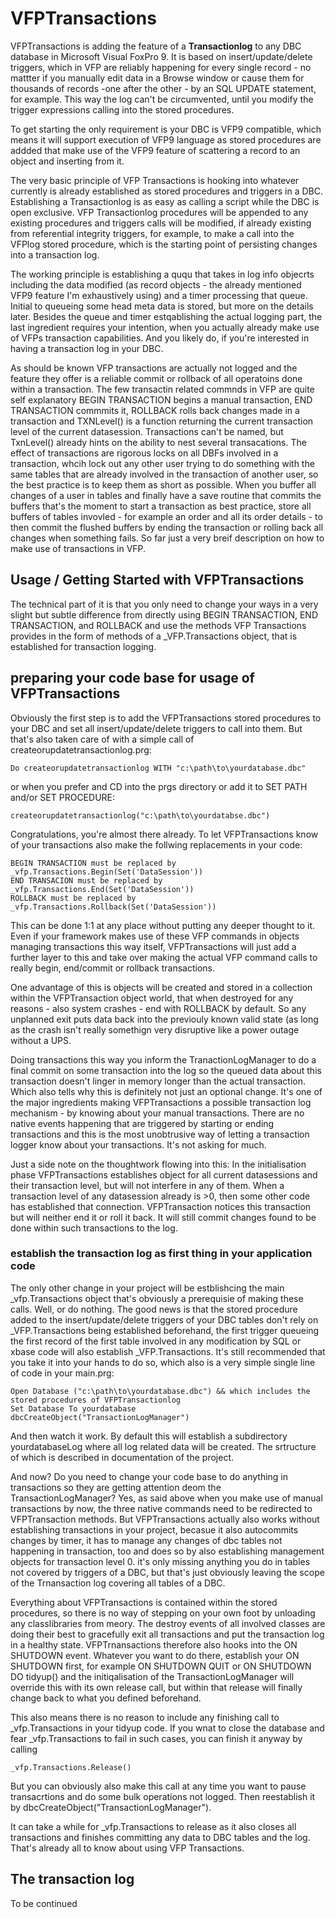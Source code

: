 # VFPTransactions

VFPTransactions is adding the feature of a **Transactionlog** to any DBC database in Microsoft Visual FoxPro 9. It is based on insert/update/delete triggers, which in VFP are reliably happening for every single record - no mattter if you manually edit data in a Browse window or cause them for thousands of records -one after the other - by an SQL UPDATE statement, for example. This way the log can't be circumvented, until you modify the trigger expressions calling into the stored procedures.

To get starting the only requirement is your DBC is VFP9 compatible, which means it will support execution of VFP9 language as stored procedures are addded that make use of the VFP9 feature of scattering a record to an object and inserting from it.

The very basic principle of VFP Transactions is hooking into whatever currently is already established as stored procedures and triggers in a DBC. Establishing a Transactionlog is as easy as calling a script while the DBC is open exclusive. VFP Transactionlog procedures will be appended to any existing procedures and triggers calls will be modified, if already existing from referential integrity triggers, for example, to make a call into the VFPlog stored procedure, which is the starting point of persisting changes into a transaction log.

The working principle is establishing a ququ that takes in log info objecrts including the data modified (as record objects - the already mentioned VFP9 feature I'm exhaustively using) and a timer processing that queue. Initial to queueing some head meta data is stored, but more on the details later. Besides the queue and timer estqablishing the actual logging part, the last ingredient requires your intention, when you actually already make use of VFPs transaction capabilities. And you likely do, if you're interested in having a transaction log in your DBC.

As should be known VFP transactions are actually not logged and the feature they offer is a reliable commit or rollback of all operatoins done within a transaction. The few transactin related commnds in VFP are quite self explanatory BEGIN TRANSACTION begins a manual transaction, END TRANSACTION commmits it, ROLLBACK rolls back changes made in a transaction and TXNLevel() is a function returning the current transaction level of the current datasession. Transactions can't be named, but TxnLevel() already hints on the ability to nest several transacations. The effect of transactions are rigorous locks on all DBFs involved in a transaction, whcih lock out any other user trying to do something with the same tables that are already involved in the transaction of another user, so the best practice is to keep them as short as possible. When you buffer all changes of a user in tables and finally have a save routine that commits the buffers that's the moment to start a transaction as best practice, store all buffers of tables invovled - for example an order and all its order details - to then commit the flushed buffers by ending the transaction or rolling back all changes when something fails. So far just a very breif description on how to make use of transactions in VFP.

## Usage / Getting Started with VFPTransactions

The technical part of it is that you only need to change your ways in a very slight but subtle difference from directly using BEGIN TRANSACTION, END TRANSACTION, and ROLLBACK and use the methods VFP Transactions provides in the form of methods of a \_VFP.Transactions object, that is established for transaction logging.

## preparing your code base for usage of VFPTransactions

Obviously the first step is to add the VFPTransactions stored procedures to your DBC and set all insert/update/delete triggers to call into them. But that's also taken care of with a simple call of createorupdatetransactionlog.prg:
```
Do createorupdatetransactionlog WITH "c:\path\to\yourdatabase.dbc"
```
or when you prefer and CD into the prgs directory or add it to SET PATH and/or SET PROCEDURE:
```
createorupdatetransactionlog("c:\path\to\yourdatabse.dbc")
```
Congratulations, you're almost there already. To let VFPTransactions know of your transactions also make the follwing replacements in your code:
```
BEGIN TRANSACTION must be replaced by _vfp.Transactions.Begin(Set('DataSession'))
END TRANSACION must be replaced by _vfp.Transactions.End(Set('DataSession'))
ROLLBACK must be replaced by _vfp.Transactions.Rollback(Set('DataSession'))
```
This can be done 1:1 at any place without putting any deeper thought to it. Even if your framework makes use of these VFP commands in objects managing transactions this way itself, VFPTransactions will just add a further layer to this and take over making the actual VFP command calls to really begin, end/commit or rollback transactions.

One advantage of this is objects will be created and stored in a collection within the VFPTransaction object world, that when destroyed for any reasons - also  system crashes - end with ROLLBACK by default. So any unplanned exit puts data back into the previouly known valid state (as long as the crash isn't really somethign very disruptive like a power outage without a UPS.

Doing transactions this way you inform the TranactionLogManager to do a final commit on some transaction into the log so the queued data about this transaction doesn't linger in memory longer than the actual transaction. Which also tells why this is definitely not just an optional change. It's one of the major ingredients making VFPTransactions a possible transaction log mechanism - by knowing about your manual transactions. There are no native events happening that are triggered by starting or ending transactions and this is the most unobtrusive way of letting a transaction logger know about your transactions. It's not asking for much.

Just a side note on the thoughtwork flowing into this: In the initialisation phase VFPTransactions establishes object for all current datasessions and their transaction level, but will not interfere in any of them. When a transaction level of any datasession already is >0, then some other code has established that connection. VFPTransaction notices this transaction but will neither end it or roll it back. It will still commit changes found to be done within such transactions to the log.

### establish the transaction log as first thing in your application code

The only other change in your project will be estblishcing the main \_vfp.Transactions object that's obviously a prerequisie of making these calls. Well, or do nothing. The good news is that the stored procedure added to the insert/update/delete triggers of your DBC tables don't rely on \_VFP.Transactions being established beforehand, the first trigger queueing the first record of the first table involved in any modification by SQL or xbase code will also establish \_VFP.Transactions. It's still recommended that you take it into your hands to do so, which also is a very simple single line of code in your main.prg:

```
Open Database ("c:\path\to\yourdatabase.dbc") && which includes the stored procedures of VFPTransactionlog
Set Database To yourdatabase
dbcCreateObject("TransactionLogManager")
```
And then watch it work. By default this will establish a subdirectory yourdatabaseLog where all log related data will be created. The srtructure of which is described in documentation of the project.

And now? Do you need to change your code base to do anything in transactions so they are getting attention deom the TransactionLogManager? Yes, as said above when you make use of manual transactions by now, the three native commands need to be redirected to VFPTransaction methods. But VFPTransactions actually also works without establishing transactions in your project, becasue it also autocommits changes by timer, it has to manage any changes of dbc tables not happening in transaction, too and does so by also establishing management objects for transaction level 0. it's only missing anything you do in tables not covered by triggers of a DBC, but that's just obviously leaving the scope of the Trnansaction log covering all tables of a DBC.

Everything about VFPTransactions is contained within the stored procedures, so there is no way of stepping on your own foot by unloading any classlibraries from meory. The destroy events of all involved classes are doing their best to gracefully exit all transactions and put the transaction log in a healthy state. VFPTrnansactions therefore also hooks into the ON SHUTDOWN event. Whatever you want to do there, establish your ON SHUTDOWN first, for example ON SHUTDOWN QUIT or ON SHUTDOWN DO tidyup() and the initiqalisation of the TransactionLogManager will override this with its own release call, but within that release will finally change back to what you defined beforehand.

This also means there is no reason to include any finishing call to \_vfp.Transactions in your tidyup code. If you wnat to close the database and fear \_vfp.Transactions to fail in such cases, you can finish it anyway by calling
```
_vfp.Transactions.Release()
```

But you can obviously also make this call at any time you  want to pause transacrtions and do some bulk operations not logged. Then reestablish it by dbcCreateObject("TransactionLogManager").

It can take a while for \_vfp.Transactions to release as it also closes all transactions and finishes committing any data to DBC tables and the log. That's already all to know about using VFP Transactions.

## The transaction log

To be continued
